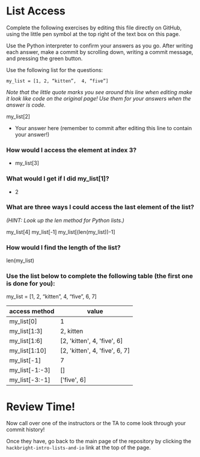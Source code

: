 # List Access

Complete the following exercises by editing this file directly on GitHub, using the little pen symbol at the top right of the text box on this page.

Use the Python interpreter to confirm your answers as you go.  After writing each answer, make a commit by scrolling down, writing a commit message, and pressing the green button.

Use the following list for the questions:

`my_list = [1, 2, “kitten”,  4, “five”]`

*Note that the little quote marks you see around this line when editing make it look like code on the original page!  Use them for your answers when the answer is code.*

my_list[2]

- Your answer here (remember to commit after editing this line to contain your answer!)

### How would I access the element at index 3? 

- my_list[3]

### What would I get if I did my_list[1]?

- 2

### What are three ways I could access the last element of the list?
*(HINT: Look up the len method for Python lists.)*

my_list[4]
my_list[-1]
my_list[(len(my_list))-1]

### How would I find the length of the list?

len(my_list)

### Use the list below to complete the following table (the first one is done for you):
my_list = [1, 2, “kitten”,  4, “five”, 6, 7]

access method | value
--------------|---------
my_list[0]    | 1
my_list[1:3]  | 2, kitten
my_list[1:6]  | [2, 'kitten', 4, 'five', 6]
my_list[1:10] |[2, 'kitten', 4, 'five', 6, 7]
my_list[-1]   |7
my_list[-1:-3]|[]
my_list[-3:-1]|['five', 6]


# Review Time!

Now call over one of the instructors or the TA to come look through your commit history! 

Once they have, go back to the main page of the repository by clicking the `hackbright-intro-lists-and-io` link at the top of the page.
